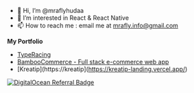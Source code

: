 - 👋 Hi, I’m @mraflyhudaa
- 👀 I’m interested in React & React Native
- 📫 How to reach me : email me at mrafly.info@gmail.com


**My Portfolio**

 - [TypeRacing](https://typeracingspeed.netlify.app/)
 - [BambooCommerce - Full stack e-commerce web app](https://bamboocommerce.vercel.app)
 - [Kreatip](https://kreatip](https://kreatip-landing.vercel.app/)

[![DigitalOcean Referral Badge](https://web-platforms.sfo2.cdn.digitaloceanspaces.com/WWW/Badge%201.svg)](https://www.digitalocean.com/?refcode=a4eaa45d3d5f&utm_campaign=Referral_Invite&utm_medium=Referral_Program&utm_source=badge)

<!---
mraflyhudaa/mraflyhudaa is a ✨ special ✨ repository because its `README.md` (this file) appears on your GitHub profile.
You can click the Preview link to take a look at your changes.
--->
